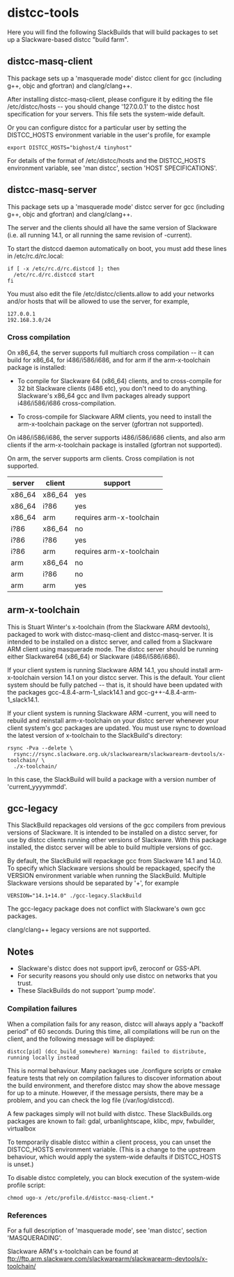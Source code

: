 # distcc-tools

Here you will find the following SlackBuilds that will build packages to set up
a Slackware-based distcc "build farm".


## distcc-masq-client

This package sets up a 'masquerade mode' distcc client for gcc (including g++,
objc and gfortran) and clang/clang++.

After installing distcc-masq-client, please configure it by editing the file
/etc/distcc/hosts -- you should change '127.0.0.1' to the distcc host
specification for your servers.  This file sets the system-wide default.

Or you can configure distcc for a particular user by setting the DISTCC_HOSTS
environment variable in the user's profile, for example

```
export DISTCC_HOSTS="bighost/4 tinyhost"
```

For details of the format of /etc/distcc/hosts and the DISTCC_HOSTS
environment variable, see 'man distcc', section 'HOST SPECIFICATIONS'.


## distcc-masq-server

This package sets up a 'masquerade mode' distcc server for gcc (including g++,
objc and gfortran) and clang/clang++.

The server and the clients should all have the same version of Slackware
(i.e. all running 14.1, or all running the same revision of -current).

To start the distccd daemon automatically on boot, you must add these lines in
/etc/rc.d/rc.local:

```
if [ -x /etc/rc.d/rc.distccd ]; then
  /etc/rc.d/rc.distccd start
fi
```

You must also edit the file /etc/distcc/clients.allow to add your networks
and/or hosts that will be allowed to use the server, for example,

````
127.0.0.1
192.168.3.0/24
````

### Cross compilation

On x86_64, the server supports full multiarch cross compilation -- it can
build for x86_64, for i486/i586/i686, and for arm if the arm-x-toolchain package
is installed:

* To compile for Slackware 64 (x86_64) clients, and to cross-compile for 32 bit
Slackware clients (i486 etc), you don't need to do anything.  Slackware's
x86_64 gcc and llvm packages already support i486/i586/i686 cross-compilation.

* To cross-compile for Slackware ARM clients, you need to install the
arm-x-toolchain package on the server (gfortran not supported).

On i486/i586/i686, the server supports i486/i586/i686 clients, and also arm
clients if the arm-x-toolchain package is installed (gfortran not supported).

On arm, the server supports arm clients. Cross compilation is not supported.

| server | client | support                  |
|--------|--------|--------------------------|
| x86_64 | x86_64 | yes                      |
| x86_64 | i?86   | yes                      |
| x86_64 | arm    | requires arm-x-toolchain |
| i?86   | x86_64 | no                       |
| i?86   | i?86   | yes                      |
| i?86   | arm    | requires arm-x-toolchain |
| arm    | x86_64 | no                       |
| arm    | i?86   | no                       |
| arm    | arm    | yes                      |


## arm-x-toolchain

This is Stuart Winter's x-toolchain (from the Slackware ARM devtools),
packaged to work with distcc-masq-client and distcc-masq-server.  It is
intended to be installed on a distcc server, and called from a Slackware ARM
client using masquerade mode.  The distcc server should be running either
Slackware64 (x86_64) or Slackware (i486/i586/i686).

If your client system is running Slackware ARM 14.1, you should install
arm-x-toolchain version 14.1 on your distcc server.  This is the default.
Your client system should be fully patched -- that is, it should
have been updated with the packages gcc-4.8.4-arm-1_slack14.1 and
gcc-g++-4.8.4-arm-1_slack14.1.

If your client system is running Slackware ARM -current, you will need to
rebuild and reinstall arm-x-toolchain on your distcc server whenever your
client system's gcc packages are updated. You must use rsync to download
the latest version of x-toolchain to the SlackBuild's directory:

```
rsync -Pva --delete \
  rsync://rsync.slackware.org.uk/slackwarearm/slackwarearm-devtools/x-toolchain/ \
  ./x-toolchain/
```

In this case, the SlackBuild will build a package with a version number of
'current_yyyymmdd'.


## gcc-legacy

This SlackBuild repackages old versions of the gcc compilers from previous
versions of Slackware. It is intended to be installed on a distcc server, for
use by distcc clients running other versions of Slackware. With this package
installed, the distcc server will be able to build multiple versions of gcc.

By default, the SlackBuild will repackage gcc from Slackware 14.1 and 14.0.
To specify which Slackware versions should be repackaged, specify the VERSION
environment variable when running the SlackBuild.  Multiple Slackware versions
should be separated by '+', for example

```
VERSION="14.1+14.0" ./gcc-legacy.SlackBuild
```

The gcc-legacy package does not conflict with Slackware's own gcc packages.

clang/clang++ legacy versions are not supported.

## Notes

  * Slackware's distcc does not support ipv6, zeroconf or GSS-API.
  * For security reasons you should only use distcc on networks that you trust.
  * These SlackBuilds do not support 'pump mode'.


### Compilation failures

When a compilation fails for any reason, distcc will always apply a "backoff
period" of 60 seconds.  During this time, all compilations will be run on the
client, and the following message will be displayed:

```
distcc[pid] (dcc_build_somewhere) Warning: failed to distribute, running locally instead
```

This is normal behaviour.  Many packages use ./configure scripts or cmake
feature tests that rely on compilation failures to discover information about
the build environment, and therefore distcc may show the above message for
up to a minute. However, if the message persists, there may be a problem, and
you can check the log file (/var/log/distccd).

A few packages simply will not build with distcc.
These SlackBuilds.org packages are known to fail:
gdal, urbanlightscape, klibc, mpv, fwbuilder, virtualbox

To temporarily disable distcc within a client process, you can unset the
DISTCC_HOSTS environment variable.  (This is a change to the upstream behaviour,
which would apply the system-wide defaults if DISTCC_HOSTS is unset.)

To disable distcc completely, you can block execution of the system-wide
profile script:

```
chmod ugo-x /etc/profile.d/distcc-masq-client.*
```


### References

For a full description of 'masquerade mode', see 'man distcc', section
'MASQUERADING'.

Slackware ARM's x-toolchain can be found at
ftp://ftp.arm.slackware.com/slackwarearm/slackwarearm-devtools/x-toolchain/
